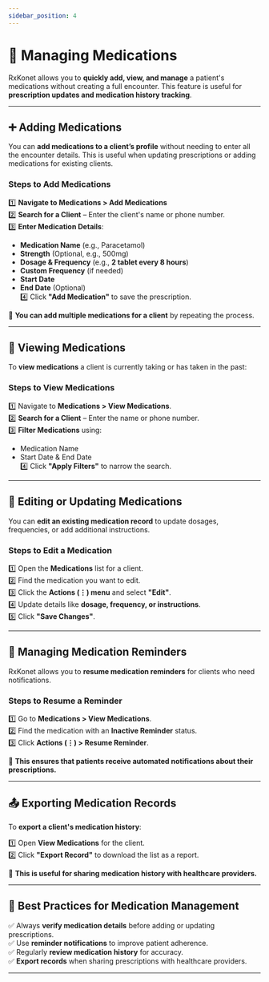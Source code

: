 ```yaml
---
sidebar_position: 4
---
```


# 💊 Managing Medications

RxKonet allows you to **quickly add, view, and manage** a patient's medications without creating a full encounter. This feature is useful for **prescription updates and medication history tracking**.

---

## ➕ Adding Medications

You can **add medications to a client’s profile** without needing to enter all the encounter details. This is useful when updating prescriptions or adding medications for existing clients.

### **Steps to Add Medications**

1️⃣ **Navigate to Medications > Add Medications**  
2️⃣ **Search for a Client** – Enter the client's name or phone number.  
3️⃣ **Enter Medication Details**:

- **Medication Name** (e.g., Paracetamol)
- **Strength** (Optional, e.g., 500mg)
- **Dosage & Frequency** (e.g., **2 tablet every 8 hours**)
- **Custom Frequency** (if needed)
- **Start Date**
- **End Date** (Optional)  
  4️⃣ Click **"Add Medication"** to save the prescription.

📌 **You can add multiple medications for a client** by repeating the process.

---

## 👀 Viewing Medications

To **view medications** a client is currently taking or has taken in the past:

### **Steps to View Medications**

1️⃣ Navigate to **Medications > View Medications**.  
2️⃣ **Search for a Client** – Enter the name or phone number.  
3️⃣ **Filter Medications** using:

- Medication Name
- Start Date & End Date  
  4️⃣ Click **"Apply Filters"** to narrow the search.

---

## 📝 Editing or Updating Medications

You can **edit an existing medication record** to update dosages, frequencies, or add additional instructions.

### **Steps to Edit a Medication**

1️⃣ Open the **Medications** list for a client.  
2️⃣ Find the medication you want to edit.  
3️⃣ Click the **Actions (⋮) menu** and select **"Edit"**.  
4️⃣ Update details like **dosage, frequency, or instructions**.  
5️⃣ Click **"Save Changes"**.

---

## 🔔 Managing Medication Reminders

RxKonet allows you to **resume medication reminders** for clients who need notifications.

### **Steps to Resume a Reminder**

1️⃣ Go to **Medications > View Medications**.  
2️⃣ Find the medication with an **Inactive Reminder** status.  
3️⃣ Click **Actions (⋮) > Resume Reminder**.

📌 **This ensures that patients receive automated notifications about their prescriptions.**

---

## 📤 Exporting Medication Records

To **export a client's medication history**:

1️⃣ Open **View Medications** for the client.  
2️⃣ Click **"Export Record"** to download the list as a report.

📌 **This is useful for sharing medication history with healthcare providers.**

---

## 📌 Best Practices for Medication Management

✅ Always **verify medication details** before adding or updating prescriptions.  
✅ Use **reminder notifications** to improve patient adherence.  
✅ Regularly **review medication history** for accuracy.  
✅ **Export records** when sharing prescriptions with healthcare providers.

---
